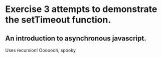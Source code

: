# Exercise 3 attempts to demonstrate the setTimeout function.
## An introduction to asynchronous javascript.
Uses recursion! Ooooooh, spooky